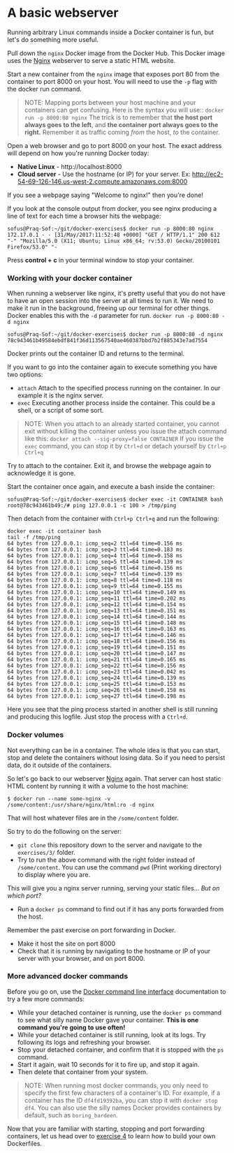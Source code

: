 # A basic webserver

Running arbitrary Linux commands inside a Docker container is fun, but let's do something more useful.

Pull down the ``nginx`` Docker image from the Docker Hub. This Docker image uses the [Nginx](http://nginx.org/) webserver to serve a static HTML website.

Start a new container from the ``nginx`` image that exposes port 80 from the container to port 8000 on your host. You will need to use the ``-p`` flag with the docker run command.


> NOTE:
  Mapping ports between your host machine and your containers can get confusing. Here is the syntax you will use::
  `docker run -p 8000:80 nginx`
  The trick is to remember that **the host port always goes to the left**, and **the container port always goes to the right.**
  Remember it as traffic coming _from_ the host, _to_ the container.

Open a web browser and go to port 8000 on your host. The exact address will depend on how you're running Docker today:

* **Native Linux** - http://localhost:8000
* **Cloud server** - Use the hostname (or IP) for your server. Ex: http://ec2-54-69-126-146.us-west-2.compute.amazonaws.com:8000

If you see a webpage saying "Welcome to nginx!" then you're done!

If you look at the console output from docker, you see nginx producing a line of text for each time a browser hits the webpage:

```
sofus@Praq-Sof:~/git/docker-exercises$ docker run -p 8000:80 nginx
172.17.0.1 - - [31/May/2017:11:52:48 +0000] "GET / HTTP/1.1" 200 612 "-" "Mozilla/5.0 (X11; Ubuntu; Linux x86_64; rv:53.0) Gecko/20100101 Firefox/53.0" "-
```

Press **control + c** in your terminal window to stop your container.

### Working with your docker container

When running a webserver like nginx, it's pretty useful that you do not have to have an open session into the server at all times to run it.
We need to make it run in the background, freeing up our terminal for other things.
Docker enables this with the `-d` parameter for run.
`docker run -p 8000:80 -d nginx`

```
sofus@Praq-Sof:~/git/docker-exercises$ docker run -p 8000:80 -d nginx
78c943461b49584ebdf841f36d113567540ae460387bbd7b2f885343e7ad7554
```

Docker prints out the container ID and returns to the terminal.

If you want to go into the container again to execute something you have two options:

- ``attach``  Attach to the specified process running on the container. In our example it is the nginx server.
- ``exec`` Executing another process inside the container. This could be a shell, or a script of some sort.

> NOTE:
  When you attach to an already started container, you cannot exit without killing the container unless you issue the attach command like this:
  ``docker attach --sig-proxy=false CONTAINER``
  If you issue the `exec` command, you can stop it by `Ctrl+d` or detach yourself by `Ctrl+p Ctrl+q`

Try to attach to the container. Exit it, and browse the webpage again to acknowledge it is gone.

Start the container once again, and execute a bash inside the container:

```
sofus@Praq-Sof:~/git/docker-exercises$ docker exec -it CONTAINER bash
root@78c943461b49:/# ping 127.0.0.1 -c 100 > /tmp/ping

```

Then detach from the container with `Ctrl+p Ctrl+q` and run the following:

```
docker exec -it container bash
tail -f /tmp/ping
64 bytes from 127.0.0.1: icmp_seq=2 ttl=64 time=0.156 ms
64 bytes from 127.0.0.1: icmp_seq=3 ttl=64 time=0.183 ms
64 bytes from 127.0.0.1: icmp_seq=4 ttl=64 time=0.158 ms
64 bytes from 127.0.0.1: icmp_seq=5 ttl=64 time=0.139 ms
64 bytes from 127.0.0.1: icmp_seq=6 ttl=64 time=0.156 ms
64 bytes from 127.0.0.1: icmp_seq=7 ttl=64 time=0.139 ms
64 bytes from 127.0.0.1: icmp_seq=8 ttl=64 time=0.118 ms
64 bytes from 127.0.0.1: icmp_seq=9 ttl=64 time=0.155 ms
64 bytes from 127.0.0.1: icmp_seq=10 ttl=64 time=0.149 ms
64 bytes from 127.0.0.1: icmp_seq=11 ttl=64 time=0.202 ms
64 bytes from 127.0.0.1: icmp_seq=12 ttl=64 time=0.154 ms
64 bytes from 127.0.0.1: icmp_seq=13 ttl=64 time=0.151 ms
64 bytes from 127.0.0.1: icmp_seq=14 ttl=64 time=0.144 ms
64 bytes from 127.0.0.1: icmp_seq=15 ttl=64 time=0.148 ms
64 bytes from 127.0.0.1: icmp_seq=16 ttl=64 time=0.163 ms
64 bytes from 127.0.0.1: icmp_seq=17 ttl=64 time=0.146 ms
64 bytes from 127.0.0.1: icmp_seq=18 ttl=64 time=0.156 ms
64 bytes from 127.0.0.1: icmp_seq=19 ttl=64 time=0.151 ms
64 bytes from 127.0.0.1: icmp_seq=20 ttl=64 time=0.147 ms
64 bytes from 127.0.0.1: icmp_seq=21 ttl=64 time=0.165 ms
64 bytes from 127.0.0.1: icmp_seq=22 ttl=64 time=0.156 ms
64 bytes from 127.0.0.1: icmp_seq=23 ttl=64 time=0.042 ms
64 bytes from 127.0.0.1: icmp_seq=24 ttl=64 time=0.139 ms
64 bytes from 127.0.0.1: icmp_seq=25 ttl=64 time=0.153 ms
64 bytes from 127.0.0.1: icmp_seq=26 ttl=64 time=0.158 ms
64 bytes from 127.0.0.1: icmp_seq=27 ttl=64 time=0.198 ms
```

Here you see that the ping process started in another shell is still running and producing this logfile.
Just stop the process with a `Ctrl+d`.

### Docker volumes

Not everything can be in a container. The whole idea is that you can start, stop and delete the containers without losing data. So if you need to persist data, do it outside of the containers.

So let's go back to our webserver [Nginx](https://hub.docker.com/_/nginx/) again. That server can host static HTML content by running it with a volume to the host machine:
```
$ docker run --name some-nginx -v /some/content:/usr/share/nginx/html:ro -d nginx
```
That will host whatever files are in the `/some/content` folder.

So try to do the following on the server:

* `git clone` this repository down to the server and navigate to the `exercises/3/` folder.
* Try to run the above command with the right folder instead of `/some/content`. You can use the command `pwd` (Print working directory) to display where you are.

This will give you a nginx server running, serving your static files... _But on which port?_

* Run a `docker ps` command to find out if it has any ports forwarded from the host.

Remember the past exercise on port forwarding in Docker.

* Make it host the site on port 8000
* Check that it is running by navigating to the hostname or IP of your server with your browser, and on port 8000.


### More advanced docker commands

Before you go on, use the [Docker command line interface](https://docs.docker.com/engine/reference/commandline/cli/) documentation to try a few more commands:

* While your detached container is running, use the ``docker ps`` command to see what silly name Docker gave your container. **This is one command you're going to use often!**
* While your detached container is still running, look at its logs. Try following its logs and refreshing your browser.
* Stop your detached container, and confirm that it is stopped with the `ps` command.
* Start it again, wait 10 seconds for it to fire up, and stop it again.
* Then delete that container from your system.

> NOTE:
    When running most docker commands, you only need to specify the first few characters of a container's ID.
    For example, if a container has the ID ``df4fd19392ba``, you can stop it with ``docker stop df4``.
    You can also use the silly names Docker provides containers by default, such as ``boring_bardeen``.

Now that you are familiar with starting, stopping and port forwarding containers, let us head over to [exercise 4](./4.md) to learn how to build your own Dockerfiles.
